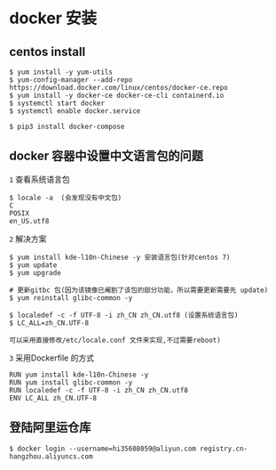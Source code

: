 # docker 安装

## centos install
  
    $ yum install -y yum-utils
    $ yum-config-manager --add-repo https://download.docker.com/linux/centos/docker-ce.repo
    $ yum install -y docker-ce docker-ce-cli containerd.io
    $ systemctl start docker
    $ systemctl enable docker.service
    
    $ pip3 install docker-compose

## docker 容器中设置中文语言包的问题

  `1` 查看系统语言包

    $ locale -a  (会发现没有中文包)
    C
    POSIX
    en_US.utf8

  `2` 解决方案

    $ yum install kde-l10n-Chinese -y 安装语言包(针对centos 7)
    $ yum update
    $ yum upgrade
    
    # 更新gitbc 包(因为该镜像已阉割了该包的部分功能，所以需要更新需要先 update)
    $ yum reinstall glibc-common -y 
    
    $ localedef -c -f UTF-8 -i zh_CN zh_CN.utf8 (设置系统语言包)
    $ LC_ALL=zh_CN.UTF-8

    可以采用直接修改/etc/locale.conf 文件来实现,不过需要reboot)
    
  `3` 采用Dockerfile 的方式
 
    RUN yum install kde-l10n-Chinese -y
    RUN yum install glibc-common -y
    RUN localedef -c -f UTF-8 -i zh_CN zh_CN.utf8
    ENV LC_ALL zh_CN.UTF-8


## 登陆阿里运仓库

    $ docker login --username=hi35608059@aliyun.com registry.cn-hangzhou.aliyuncs.com